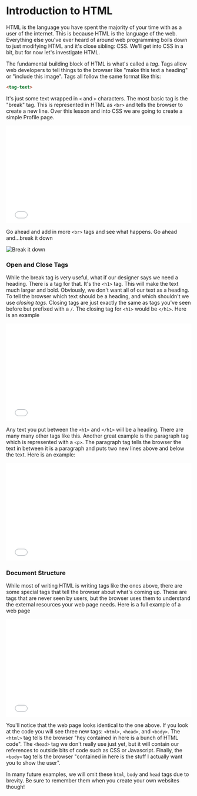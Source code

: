 # Introduction to HTML

HTML is the language you have spent the majority of your time with as a user of the internet. This is because HTML is the language of the web. Everything else you've ever heard of around web programming boils down to just modifying HTML and it's close sibling: CSS. We'll get into CSS in a bit, but for now let's investigate HTML.

The fundamental building block of HTML is what's called a _tag_. Tags allow web developers to tell things to the browser like "make this text a heading" or "include this image". Tags all follow the same format like this:

```html
<tag-text>
```

It's just some text wrapped in `<` and `>` characters. The most basic tag is the "break" tag. This is represented in HTML as `<br>` and tells the browser to create a new line. Over this lesson and into CSS we are going to create a simple Profile page.

<iframe height='265' scrolling='no' title='intro br' src='//codepen.io/joemburgess/embed/MoJLVL/?height=265&theme-id=0&default-tab=html,result&embed-version=2&editable=true' frameborder='no' allowtransparency='true' allowfullscreen='true' style='width: 100%;'>See the Pen <a href='https://codepen.io/joemburgess/pen/MoJLVL/'>intro br</a> by Joe Burgess (<a href='https://codepen.io/joemburgess'>@joemburgess</a>) on <a href='https://codepen.io'>CodePen</a>.
</iframe>

Go ahead and add in more `<br>` tags and see what happens. Go ahead and...break it down

![Break it down](https://curriculum-content.s3.amazonaws.com/web-development/break-it-down.gif)

### Open and Close Tags

While the break tag is very useful, what if our designer says we need a heading. There is a tag for that. It's the `<h1>` tag. This will make the text much larger and bold. Obviously, we don't want all of our text as a heading. To tell the browser which text should be a heading, and which shouldn't we use _closing tags_. Closing tags are just exactly the same as tags you've seen before but prefixed with a `/`. The closing tag for `<h1>` would be `</h1>`. Here is an example

<iframe height='265' scrolling='no' title='closing tags' src='//codepen.io/joemburgess/embed/BZpMPJ/?height=265&theme-id=0&default-tab=html,result&embed-version=2&editable=true' frameborder='no' allowtransparency='true' allowfullscreen='true' style='width: 100%;'>See the Pen <a href='https://codepen.io/joemburgess/pen/BZpMPJ/'>closing tags</a> by Joe Burgess (<a href='https://codepen.io/joemburgess'>@joemburgess</a>) on <a href='https://codepen.io'>CodePen</a>.
</iframe>

Any text you put between the `<h1>` and `</h1>` will be a heading. There are many many other tags like this. Another great example is the paragraph tag which is represented with a `<p>`. The paragraph tag tells the browser the text in between it is a paragraph and puts two new lines above and below the text. Here is an example:

<iframe height='265' scrolling='no' title='p tag' src='//codepen.io/joemburgess/embed/owBmQL/?height=265&theme-id=0&default-tab=html,result&embed-version=2' frameborder='no' allowtransparency='true' allowfullscreen='true' style='width: 100%;'>See the Pen <a href='https://codepen.io/joemburgess/pen/owBmQL/'>p tag</a> by Joe Burgess (<a href='https://codepen.io/joemburgess'>@joemburgess</a>) on <a href='https://codepen.io'>CodePen</a>.
</iframe>

### Document Structure

While most of writing HTML is writing tags like the ones above, there are some special tags that tell the browser about what's coming up. These are tags that are never seen by users, but the browser uses them to understand the external resources your web page needs. Here is a full example of a web page

<iframe height='265' scrolling='no' title='Intro to HTML' src='//codepen.io/joemburgess/embed/jwydYp/?height=265&theme-id=0&default-tab=html,result&embed-version=2&editable=true' frameborder='no' allowtransparency='true' allowfullscreen='true' style='width: 100%;'>See the Pen <a href='https://codepen.io/joemburgess/pen/jwydYp/'>Intro to HTML</a> by Joe Burgess (<a href='https://codepen.io/joemburgess'>@joemburgess</a>) on <a href='https://codepen.io'>CodePen</a>.
</iframe>

You'll notice that the web page looks identical to the one above. If you look at the code you will see three new tags: `<html>`, `<head>`, and `<body>`. The `<html>` tag tells the browser "hey contained in here is a bunch of HTML code". The `<head>` tag we don't really use just yet, but it will contain our references to outside bits of code such as CSS or Javascript. Finally, the `<body>` tag tells the browser "contained in here is the stuff I actually want you to show the user". 

In many future examples, we will omit these `html`, `body` and `head` tags due to brevity. Be sure to remember them when you create your own websites though!

